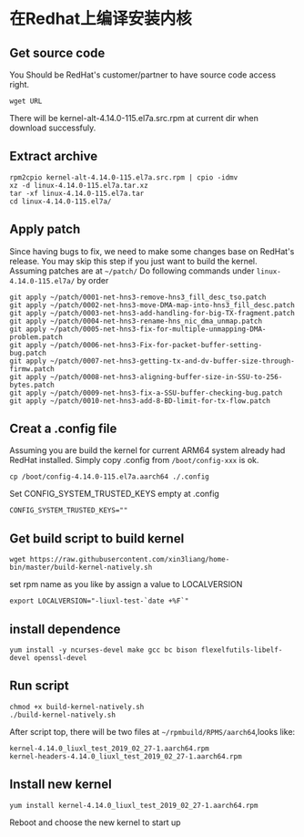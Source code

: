 在Redhat上编译安装内核
===================

## Get source code
You Should be RedHat's customer/partner to have source code access right.
```shell-session
wget URL
```
There will be kernel-alt-4.14.0-115.el7a.src.rpm at current dir when download successfuly.

##  Extract archive
```shell-session
rpm2cpio kernel-alt-4.14.0-115.el7a.src.rpm | cpio -idmv
xz -d linux-4.14.0-115.el7a.tar.xz
tar -xf linux-4.14.0-115.el7a.tar
cd linux-4.14.0-115.el7a/
```

## Apply patch
Since having bugs to fix, we need to make some changes base on RedHat's release.  You may skip this step if you just want to build the kernel.
Assuming patches are at `~/patch/`
Do following commands under `linux-4.14.0-115.el7a/` by order
```shell-session
git apply ~/patch/0001-net-hns3-remove-hns3_fill_desc_tso.patch
git apply ~/patch/0002-net-hns3-move-DMA-map-into-hns3_fill_desc.patch
git apply ~/patch/0003-net-hns3-add-handling-for-big-TX-fragment.patch
git apply ~/patch/0004-net-hns3-rename-hns_nic_dma_unmap.patch
git apply ~/patch/0005-net-hns3-fix-for-multiple-unmapping-DMA-problem.patch
git apply ~/patch/0006-net-hns3-Fix-for-packet-buffer-setting-bug.patch
git apply ~/patch/0007-net-hns3-getting-tx-and-dv-buffer-size-through-firmw.patch
git apply ~/patch/0008-net-hns3-aligning-buffer-size-in-SSU-to-256-bytes.patch
git apply ~/patch/0009-net-hns3-fix-a-SSU-buffer-checking-bug.patch
git apply ~/patch/0010-net-hns3-add-8-BD-limit-for-tx-flow.patch
```

## Creat a .config file
Assuming you are build the kernel for current ARM64 system already had RedHat installed. Simply copy .config from `/boot/config-xxx` is ok.
```shell-session
cp /boot/config-4.14.0-115.el7a.aarch64 ./.config
```
Set CONFIG_SYSTEM_TRUSTED_KEYS empty at .config
```config
CONFIG_SYSTEM_TRUSTED_KEYS=""
```

## Get build script to build kernel
```
wget https://raw.githubusercontent.com/xin3liang/home-bin/master/build-kernel-natively.sh
```
set rpm name as you like by assign a value to LOCALVERSION
```
export LOCALVERSION="-liuxl-test-`date +%F`"
```
## install dependence
```
yum install -y ncurses-devel make gcc bc bison flexelfutils-libelf-devel openssl-devel
```

## Run script
```shell-session
chmod +x build-kernel-natively.sh
./build-kernel-natively.sh
```
After script top, there will be two files at `~/rpmbuild/RPMS/aarch64`,looks like:
```shell-session
kernel-4.14.0_liuxl_test_2019_02_27-1.aarch64.rpm
kernel-headers-4.14.0_liuxl_test_2019_02_27-1.aarch64.rpm
```

## Install new kernel
```shell-session
yum install kernel-4.14.0_liuxl_test_2019_02_27-1.aarch64.rpm
```
Reboot and choose the new kernel to start up 